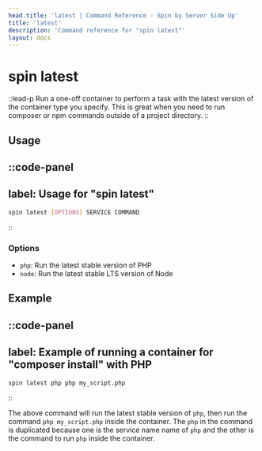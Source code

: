 ```yaml
---
head.title: 'latest | Command Reference - Spin by Server Side Up'
title: 'latest'
description: 'Command reference for "spin latest"'
layout: docs
---
```

# spin latest
::lead-p
Run a one-off container to perform a task with the latest version of the container type you specify. This is great when you need to run composer or npm commands outside of a project directory.
::

## Usage
::code-panel
---
label: Usage for "spin latest"
---
```bash
spin latest [OPTIONS] SERVICE COMMAND 
```
::

### Options
- `php`: Run the latest stable version of PHP
- `node`: Run the latest stable LTS version of Node

## Example
::code-panel
---
label: Example of running a container for "composer install" with PHP
---
```bash
spin latest php php my_script.php
```
::

The above command will run the latest stable version of `php`, then run the command `php my_script.php` inside the container. The `php` in the command is duplicated because one is the service name name of `php` and the other is the command to run `php` inside the container.